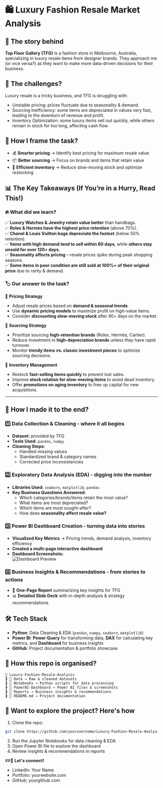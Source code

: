 # 🛍️ Luxury Fashion Resale Market Analysis  

## 📌 The story behind
**Top Floor Gallery (TFG)** is a fashion store in Melbourne, Australia, specializing in luxury resale items from designer brands. They approach me (or vice versa?) as they want to make more data-driven decisions for their business.   

## 🚨 The challenges?
Luxury resale is a tricky business, and TFG is struggling with:
- Unstable pricing: prices fluctuate due to seasonality & demand.
- Sourcing Inefficiency: some items are depreciated in values very fast, leading to the downturn of revenue and profit.
- Inventory Optimization: some luxury items sell out quickly, while others remain in stock for too long, affecting cash flow.

## 🎯 How I frame the task?   
- 💰 **Smarter pricing** → Identify best pricing for maximum resale value  
- 📦 **Better sourcing** → Focus on brands and items that retain value  
- 🔄 **Efficient inventory** → Reduce slow-moving stock and optimize restocking  

## 📊 **The Key Takeaways (If You’re in a Hurry, Read This!)**  

### 🔥 **What did we learn?**
✅ **Luxury Watches & Jewelry retain value better** than handbags.  
✅ **Rolex & Hermès have the highest price retention** (above 70%).  
✅ **Chanel & Louis Vuitton bags depreciate the fastest** (below 50% retention).  
✅ **Items with high demand tend to sell within 60 days**, while **others stay unsold for over 120+ days**.  
✅ **Seasonality affects pricing** – resale prices spike during peak shopping seasons.  
✅ **Some items in poor condition are still sold at 100%+ of their original price** due to rarity & demand.  


### 🏷 **Our answer to the task?**
📌 **Pricing Strategy**  
- Adjust resale prices based on **demand & seasonal trends**.  
- Use **dynamic pricing models** to maximize profit on high-value items.  
- Consider **discounting slow-moving stock** after 90+ days on the market.  

📌 **Sourcing Strategy**  
- Prioritize sourcing **high-retention brands** (Rolex, Hermès, Cartier).  
- Reduce investment in **high-depreciation brands** unless they have rapid turnover.  
- Monitor **trendy items vs. classic investment pieces** to optimize sourcing decisions.  

📌 **Inventory Management**  
- Restock **fast-selling items quickly** to prevent lost sales.  
- Improve **stock rotation for slow-moving items** to avoid dead inventory.  
- Offer **promotions on aging inventory** to free up capital for new acquisitions.  

---

## 🔄 **How I made it to the end?**  
### **1️⃣ Data Collection & Cleaning - where it all begins**  
- **Dataset:** provided by TFG  
- **Tools Used:** `pandas`, `numpy`  
- **Cleaning Steps:**
  - Handled missing values  
  - Standardized brand & category names  
  - Corrected price inconsistencies  

### **2️⃣ Exploratory Data Analysis (EDA) - digging into the number**
- **Libraries Used:** `seaborn`, `matplotlib`, `pandas`
- **Key Business Questions Answered:**  
  - Which categories/brands/items retain the most value?  
  - What items are most depreciated?  
  - Which items are most sought-after?  
  - How does **seasonality affect resale value?**  

### **3️⃣ Power BI Dashboard Creation - turning data into stories**  
- **Visualized Key Metrics** → Pricing trends, demand analysis, inventory efficiency  
- **Created a multi-page interactive dashboard**  
- **Dashboard Screenshots:**  
  ![Dashboard Preview](PowerBI-Dashboard/dashboard_screenshots/dashboard.png)

### **4️⃣ Business Insights & Recommendations - from stories to actions**  
- 📄 **One-Page Report** summarizing key insights for TFG  
- 📊 **Detailed Slide Deck** with in-depth analysis & strategy recommendations  

## **🛠️ Tech Stack**  
- **Python**: Data Cleaning & EDA (`pandas`, `numpy`, `seaborn`, `matplotlib`)  
- **Power BI**: **Power Query** for transforming data, **DAX** for calculating key metrics, and **Dashboard** for business insights  
- **GitHub**: Project documentation & portfolio showcase  

## **📂 How this repo is organised?**  
```
📂 Luxury-Fashion-Resale-Analysis
┣ 📂 Data → Raw & cleaned datasets
┣ 📂 Notebooks → Python scripts for data processing
┣ 📂 PowerBI-Dashboard → Power BI files & screenshots
┣ 📂 Reports → Business insights & recommendations
┣ 📜 README.md → Project documentation
```
## 📢 **Want to explore the project? Here's how**  
1. Clone the repo:
```bash
git clone https://github.com/yourusername/Luxury-Fashion-Resale-Analysis.git
```
2. Run the Jupyter Notebooks for data cleaning & EDA
3. Open Power BI file to explore the dashboard
4. Review insights & recommendations in reports

##📩 **Let's connect!**
- LinkedIn: Your Name
- Portfolio: yourwebsite.com
- GitHub: yourgithub.com
